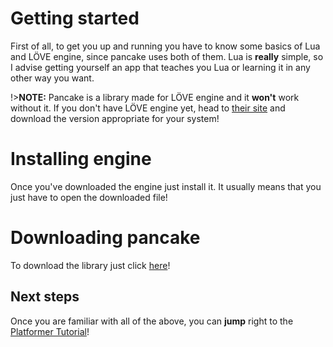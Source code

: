 # Getting started

First of all, to get you up and running you have to know some basics of Lua and LÖVE engine, since pancake uses both of them. Lua is **really** simple, so I advise getting yourself an app that teaches you Lua or learning it in any other way you want.

!>**NOTE:** Pancake is a library made for LÖVE engine and it **won't** work without it. If you don't have LÖVE engine yet, head to [their site](https://love2d.org/) and download the version appropriate for your system!

# Installing engine

Once you've downloaded the engine just install it. It usually means that you just have to open the downloaded file!

# Downloading pancake

To download the library just click [here](https://github.com/pancake-library/empty-template)!

## Next steps

Once you are familiar with all of the above, you can **jump** right to the [Platformer Tutorial](http://mightypancake.games/#/tutorials/platformer)!
